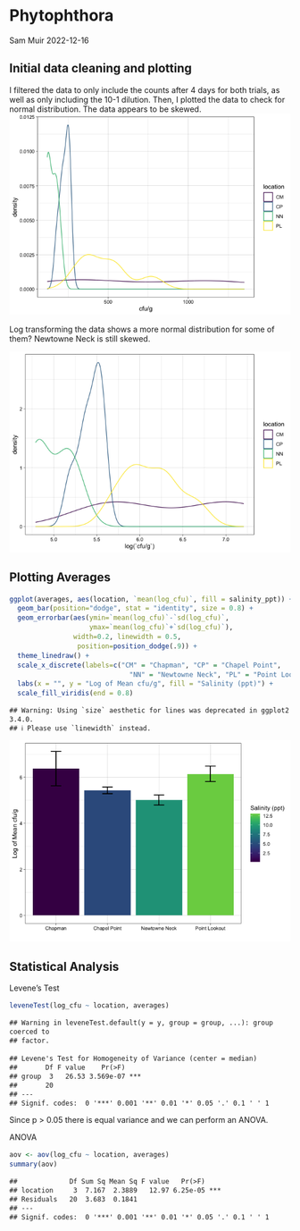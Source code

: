 Phytophthora
================
Sam Muir
2022-12-16

## Initial data cleaning and plotting

I filtered the data to only include the counts after 4 days for both
trials, as well as only including the 10-1 dilution. Then, I plotted the
data to check for normal distribution. The data appears to be skewed.
![](plate_analysis_files/figure-gfm/unnamed-chunk-3-1.png)<!-- -->

Log transforming the data shows a more normal distribution for some of
them? Newtowne Neck is still skewed.

![](plate_analysis_files/figure-gfm/unnamed-chunk-4-1.png)<!-- -->

## Plotting Averages

``` r
ggplot(averages, aes(location, `mean(log_cfu)`, fill = salinity_ppt)) +
  geom_bar(position="dodge", stat = "identity", size = 0.8) +
  geom_errorbar(aes(ymin=`mean(log_cfu)`-`sd(log_cfu)`, 
                    ymax=`mean(log_cfu)`+`sd(log_cfu)`), 
                width=0.2, linewidth = 0.5,
                 position=position_dodge(.9)) +
  theme_linedraw() +
  scale_x_discrete(labels=c("CM" = "Chapman", "CP" = "Chapel Point",
                              "NN" = "Newtowne Neck", "PL" = "Point Lookout")) +
  labs(x = "", y = "Log of Mean cfu/g", fill = "Salinity (ppt)") +
  scale_fill_viridis(end = 0.8)
```

    ## Warning: Using `size` aesthetic for lines was deprecated in ggplot2 3.4.0.
    ## ℹ Please use `linewidth` instead.

![](plate_analysis_files/figure-gfm/unnamed-chunk-7-1.png)<!-- -->

## Statistical Analysis

Levene’s Test

``` r
leveneTest(log_cfu ~ location, averages)
```

    ## Warning in leveneTest.default(y = y, group = group, ...): group coerced to
    ## factor.

    ## Levene's Test for Homogeneity of Variance (center = median)
    ##       Df F value    Pr(>F)    
    ## group  3   26.53 3.569e-07 ***
    ##       20                      
    ## ---
    ## Signif. codes:  0 '***' 0.001 '**' 0.01 '*' 0.05 '.' 0.1 ' ' 1

Since p \> 0.05 there is equal variance and we can perform an ANOVA.

ANOVA

``` r
aov <- aov(log_cfu ~ location, averages)
summary(aov)
```

    ##             Df Sum Sq Mean Sq F value   Pr(>F)    
    ## location     3  7.167  2.3889   12.97 6.25e-05 ***
    ## Residuals   20  3.683  0.1841                     
    ## ---
    ## Signif. codes:  0 '***' 0.001 '**' 0.01 '*' 0.05 '.' 0.1 ' ' 1
